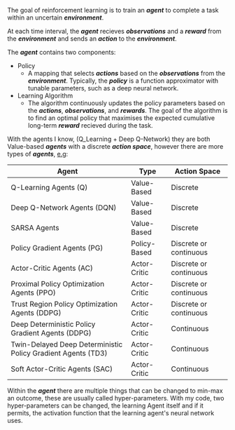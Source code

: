 The goal of reinforcement learning is to train an **_agent_** to complete a task within an uncertain **_environment_**.

At each time interval, the **_agent_** recieves **_observations_** and a **_reward_** from the **_environment_** and sends an **_action_** to the **_environment_**.

The **_agent_** contains two components:

- Policy
  - A mapping that selects **_actions_** based on the **_observations_** from the **_environment_**. Typically, the **_policy_** is a function approximator with tunable parameters, such as a deep neural network.
- Learning Algorithm
  - The algorithm continuously updates the policy parameters based on the **_actions_**, **_observations_**, and **_rewards_**. The goal of the algorithm is to find an optimal policy that maximises the expected cumulative long-term **_reward_** recieved during the task.

  
With the agents I know, (Q_Learning + Deep Q-Network) they are both Value-based **_agents_** with a discrete **_action space_**, however there are more types of **_agents_**, [e.g](https://www.mathworks.com/help/reinforcement-learning/ug/create-agents-for-reinforcement-learning.html):

| Agent                                                        | Type         | Action Space           |
|--------------------------------------------------------------|--------------|------------------------|
| Q-Learning Agents (Q)                                        | Value-Based  | Discrete               |
| Deep Q-Network Agents (DQN)                                  | Value-Based  | Discrete               |
| SARSA Agents                                                 | Value-Based  | Discrete               |
| Policy Gradient Agents (PG)                                  | Policy-Based | Discrete or continuous |
| Actor-Critic Agents (AC)                                     | Actor-Critic | Discrete or continuous |
| Proximal Policy Optimization Agents (PPO)                    | Actor-Critic | Discrete or continuous |
| Trust Region Policy Optimization Agents (DDPG)               | Actor-Critic | Discrete or continuous |
| Deep Deterministic Policy Gradient Agents (DDPG)             | Actor-Critic | Continuous             |
| Twin-Delayed Deep Deterministic Policy Gradient Agents (TD3) | Actor-Critic | Continuous             |
| Soft Actor-Critic Agents (SAC)                               | Actor-Critic | Continuous             |

Within the **_agent_** there are multiple things that can be changed to min-max an outcome, these are usually called hyper-parameters.
With my code, two hyper-parameters can be changed, the learning Agent itself and if it permits, the activation function that the learning agent's neural network uses.